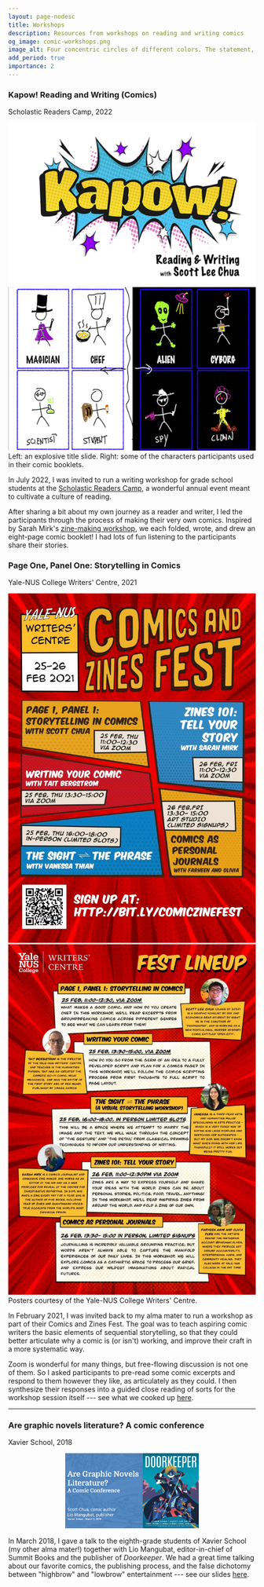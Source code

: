 ```yaml
---
layout: page-nodesc
title: Workshops
description: Resources from workshops on reading and writing comics
og_image: comic-workshops.png
image_alt: Four concentric circles of different colors. The statement, sequential art with words and pictures in panels, is written in the innermost circle. Other circles have photographs and screenshots of comic panels.
add_period: true
importance: 2
---
```


### Kapow! Reading and Writing (Comics)
Scholastic Readers Camp, 2022

<div class="row">
    <div class="col-sm mt-3 mt-md-0">
        <img class="img-fluid rounded z-depth-1" src="/assets/img/comics-workshop-kapow.png" alt="A presentation slide. The title reads, Kapow!, in large yellow comics font against a blue cartoon explosion background. The subtitle reads, Reading and Writing with Scott Lee Chua, in plain black text beneath."/>
    </div>
    <div class="col-sm mt-3 mt-md-0">
        <img class="img-fluid rounded z-depth-1" src="/assets/img/comic-workshop-alter-ego.png" alt="Eight hand-drawn stick figures divided into two groups. The first group includes magician, chef, scientist, and student. The second group includes alien, cyborg, spy, and clown."/>
    </div>
</div>
<div class="caption">
Left: an explosive title slide. Right: some of the characters participants used in their comic booklets.
</div>

In July 2022, I was invited to run a writing workshop for grade school students at the [Scholastic Readers Camp](https://www.scholastic.asia/), a wonderful annual event meant to cultivate a culture of reading.

After sharing a bit about my own journey as a reader and writer, I led the participants through the process of making their very own comics. Inspired by Sarah Mirk's [zine-making workshop](https://www.mirkwork.com/speaking), we each folded, wrote, and drew an eight-page comic booklet! I had lots of fun listening to the participants share their stories.

### Page One, Panel One: Storytelling in Comics
Yale-NUS College Writers' Centre, 2021

<div class="row">
    <div class="col-sm mt-3 mt-md-0">
        <img class="img-fluid rounded z-depth-1" src="/assets/img/ync-zinefest-1.jpg" alt="First of two posters designed like a comic book page, for comics and zines fest of writers' centre of yale N U S college on 25 to 26 February 2021. It hosts five events. First, page one panel one, storytelling in comics, with Scott Chua. Second, zines one oh one, tell your story, with Sarah Mirk. Third, writing your comic, with Tait Bergstrom. Fourth, the sight, bidirectional arrow, the phrase, with Vanessa Thian. Fifth, comics as personal journals, with Farheen and Olivia."/>
    </div>
    <div class="col-sm mt-3 mt-md-0">
        <img class="img-fluid rounded z-depth-1" src="/assets/img/ync-zinefest-2.jpg" alt="Second of two posters for comics and zines fest of writers' centre of yale N U S college. Each of the five fest events has an entry with title, description, time and place, and facilitator's photo and biodata."/>
    </div>
</div>
<div class="caption">
Posters courtesy of the Yale-NUS College Writers' Centre.
</div>

In February 2021, I was invited back to my alma mater to run a workshop as part of their Comics and Zines Fest. The goal was to teach aspiring comic writers the basic elements of sequential storytelling, so that they could better articulate why a comic is (or isn't) working, and improve their craft in a more systematic way.

Zoom is wonderful for many things, but free-flowing discussion is not one of them. So I asked participants to pre-read some comic excerpts and respond to them however they like, as articulately as they could. I then synthesize their responses into a guided close reading of sorts for the workshop session itself --- see what we cooked up [here](/assets/pdf/page1_panel1_workshop_scottleechua.pdf).

---

### Are graphic novels literature? A comic conference
Xavier School, 2018

<div style="width: 70%; margin-left: auto; margin-right: auto;">
<figure>
        <img class="img-fluid rounded z-depth-1" src="/assets/img/comic-workshop-xavier.jpg" alt="Screenshot of presentation slide. On the left is the heading, are graphic novels literature?  Next line. A comic conference. Next line. Scott Chua, comic author. Next line. Lio Mangubat, publisher. Next line. Xavier School, March 2, 2018. On the right is the cover page of Doorkeeper written by Ethan Chua and Scott Lee Chua. Next line. Surnames of artists, from left to right. Duran, Felizmenio, Geneta, Guerrero, Lesaca, Mikel, Sabas."/>
</figure>
</div>

In March 2018, I gave a talk to the eighth-grade students of Xavier School (my other alma mater!) together with Lio Mangubat, editor-in-chief of Summit Books and the publisher of *Doorkeeper*. We had a great time talking about our favorite comics, the publishing process, and the false dichotomy between "highbrow" and "lowbrow" entertainment --- see our slides [here](/assets/pdf/xavier_comic_conference_scottleechua.pdf).